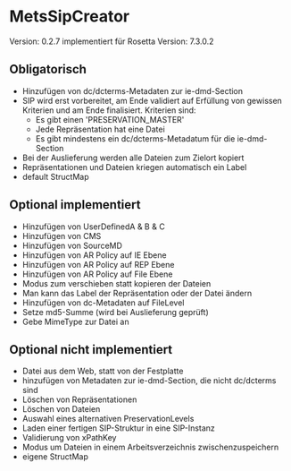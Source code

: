 # MetsSipCreator

Version: 0.2.7
implementiert für Rosetta Version: 7.3.0.2

## Obligatorisch

* Hinzufügen von dc/dcterms-Metadaten zur ie-dmd-Section
* SIP wird erst vorbereitet, am Ende validiert auf Erfüllung von gewissen Kriterien und am Ende finalisiert. Kriterien sind:
  * Es gibt einen 'PRESERVATION_MASTER'
  * Jede Repräsentation hat eine Datei
  * Es gibt mindestens ein dc/dcterms-Metadatum für die ie-dmd-Section
* Bei der Auslieferung werden alle Dateien zum Zielort kopiert
* Repräsentationen und Dateien kriegen automatisch ein Label
* default StructMap

## Optional implementiert

* Hinzufügen von UserDefinedA & B & C
* Hinzufügen von CMS
* Hinzufügen von SourceMD
* Hinzufügen von AR Policy auf IE Ebene
* Hinzufügen von AR Policy auf REP Ebene
* Hinzufügen von AR Policy auf File Ebene
* Modus zum verschieben statt kopieren der Dateien
* Man kann das Label der Repräsentation oder der Datei ändern
* Hinzufügen von dc-Metadaten auf FileLevel
* Setze md5-Summe (wird bei Auslieferung geprüft)
* Gebe MimeType zur Datei an

## Optional nicht implementiert

* Datei aus dem Web, statt von der Festplatte
* hinzufügen von Metadaten zur ie-dmd-Section, die nicht dc/dcterms sind
* Löschen von Repräsentationen
* Löschen von Dateien
* Auswahl eines alternativen PreservationLevels
* Laden einer fertigen SIP-Struktur in eine SIP-Instanz
* Validierung von xPathKey
* Modus um Dateien in einem Arbeitsverzeichnis zwischenzuspeichern
* eigene StructMap